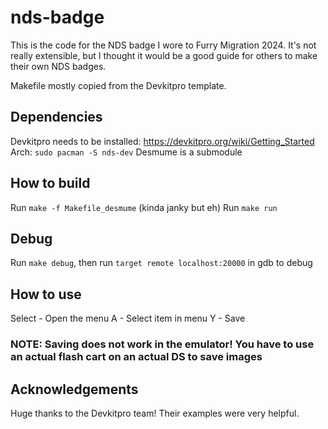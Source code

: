 # nds-badge
This is the code for the NDS badge I wore to Furry Migration 2024.
It's not really extensible, but I thought it would be a good guide for others to make their own NDS badges.

Makefile mostly copied from the Devkitpro template.

## Dependencies
Devkitpro needs to be installed: https://devkitpro.org/wiki/Getting_Started
Arch: `sudo pacman -S nds-dev`
Desmume is a submodule

## How to build
Run `make -f Makefile_desmume` (kinda janky but eh)
Run `make run`

## Debug
Run `make debug`, then run `target remote localhost:20000` in gdb to debug

## How to use
Select - Open the menu
A - Select item in menu
Y - Save
### NOTE: Saving does not work in the emulator! You have to use an actual flash cart on an actual DS to save images

## Acknowledgements
Huge thanks to the Devkitpro team! Their examples were very helpful.
